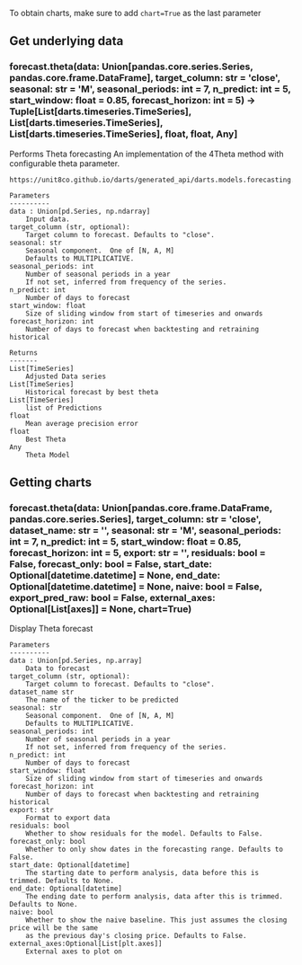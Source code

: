 To obtain charts, make sure to add `chart=True` as the last parameter

## Get underlying data 
### forecast.theta(data: Union[pandas.core.series.Series, pandas.core.frame.DataFrame], target_column: str = 'close', seasonal: str = 'M', seasonal_periods: int = 7, n_predict: int = 5, start_window: float = 0.85, forecast_horizon: int = 5) -> Tuple[List[darts.timeseries.TimeSeries], List[darts.timeseries.TimeSeries], List[darts.timeseries.TimeSeries], float, float, Any]

Performs Theta forecasting
    An implementation of the 4Theta method with configurable theta parameter.

    https://unit8co.github.io/darts/generated_api/darts.models.forecasting.theta.html

    Parameters
    ----------
    data : Union[pd.Series, np.ndarray]
        Input data.
    target_column (str, optional):
        Target column to forecast. Defaults to "close".
    seasonal: str
        Seasonal component.  One of [N, A, M]
        Defaults to MULTIPLICATIVE.
    seasonal_periods: int
        Number of seasonal periods in a year
        If not set, inferred from frequency of the series.
    n_predict: int
        Number of days to forecast
    start_window: float
        Size of sliding window from start of timeseries and onwards
    forecast_horizon: int
        Number of days to forecast when backtesting and retraining historical

    Returns
    -------
    List[TimeSeries]
        Adjusted Data series
    List[TimeSeries]
        Historical forecast by best theta
    List[TimeSeries]
        list of Predictions
    float
        Mean average precision error
    float
        Best Theta
    Any
        Theta Model

## Getting charts 
### forecast.theta(data: Union[pandas.core.frame.DataFrame, pandas.core.series.Series], target_column: str = 'close', dataset_name: str = '', seasonal: str = 'M', seasonal_periods: int = 7, n_predict: int = 5, start_window: float = 0.85, forecast_horizon: int = 5, export: str = '', residuals: bool = False, forecast_only: bool = False, start_date: Optional[datetime.datetime] = None, end_date: Optional[datetime.datetime] = None, naive: bool = False, export_pred_raw: bool = False, external_axes: Optional[List[axes]] = None, chart=True)

Display Theta forecast

    Parameters
    ----------
    data : Union[pd.Series, np.array]
        Data to forecast
    target_column (str, optional):
        Target column to forecast. Defaults to "close".
    dataset_name str
        The name of the ticker to be predicted
    seasonal: str
        Seasonal component.  One of [N, A, M]
        Defaults to MULTIPLICATIVE.
    seasonal_periods: int
        Number of seasonal periods in a year
        If not set, inferred from frequency of the series.
    n_predict: int
        Number of days to forecast
    start_window: float
        Size of sliding window from start of timeseries and onwards
    forecast_horizon: int
        Number of days to forecast when backtesting and retraining historical
    export: str
        Format to export data
    residuals: bool
        Whether to show residuals for the model. Defaults to False.
    forecast_only: bool
        Whether to only show dates in the forecasting range. Defaults to False.
    start_date: Optional[datetime]
        The starting date to perform analysis, data before this is trimmed. Defaults to None.
    end_date: Optional[datetime]
        The ending date to perform analysis, data after this is trimmed. Defaults to None.
    naive: bool
        Whether to show the naive baseline. This just assumes the closing price will be the same
        as the previous day's closing price. Defaults to False.
    external_axes:Optional[List[plt.axes]]
        External axes to plot on
